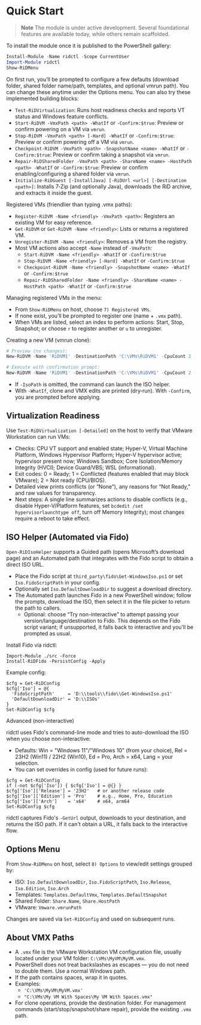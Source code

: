 # Quick Start

> **Note**
> The module is under active development. Several foundational
> features are available today, while others remain scaffolded.

To install the module once it is published to the PowerShell gallery:

```powershell
Install-Module -Name ridctl -Scope CurrentUser
Import-Module ridctl
Show-RiDMenu
```

On first run, you’ll be prompted to configure a few defaults (download folder, shared folder name/path, templates, and optional vmrun path). You can change these anytime under the Options menu. You can also try these implemented
building blocks:

- `Test-RiDVirtualization`: Runs host readiness checks and reports VT status and Windows feature conflicts.
- `Start-RiDVM -VmxPath <path> -WhatIf` or `-Confirm:$true`: Preview or confirm powering on a VM via `vmrun`.
- `Stop-RiDVM -VmxPath <path> [-Hard] -WhatIf` or `-Confirm:$true`: Preview or confirm powering off a VM via `vmrun`.
- `Checkpoint-RiDVM -VmxPath <path> -SnapshotName <name> -WhatIf` or `-Confirm:$true`: Preview or confirm taking a snapshot via `vmrun`.
- `Repair-RiDSharedFolder -VmxPath <path> -ShareName <name> -HostPath <path> -WhatIf` or `-Confirm:$true`: Preview or confirm enabling/configuring a shared folder via `vmrun`.
 - `Initialize-RiDGuest [-InstallJava] [-RiDUrl <url>] [-Destination <path>]`: Installs 7‑Zip (and optionally Java), downloads the RiD archive, and extracts it inside the guest.

Registered VMs (friendlier than typing .vmx paths):

- `Register-RiDVM -Name <friendly> -VmxPath <path>`: Registers an existing VM for easy reference.
- `Get-RiDVM` or `Get-RiDVM -Name <friendly>`: Lists or returns a registered VM.
- `Unregister-RiDVM -Name <friendly>`: Removes a VM from the registry.
- Most VM actions also accept `-Name` instead of `-VmxPath`:
  - `Start-RiDVM -Name <friendly> -WhatIf` or `-Confirm:$true`
  - `Stop-RiDVM -Name <friendly> [-Hard] -WhatIf` or `-Confirm:$true`
  - `Checkpoint-RiDVM -Name <friendly> -SnapshotName <name> -WhatIf` or `-Confirm:$true`
  - `Repair-RiDSharedFolder -Name <friendly> -ShareName <name> -HostPath <path> -WhatIf` or `-Confirm:$true`

Managing registered VMs in the menu:
- From `Show-RiDMenu` on host, choose `7) Registered VMs`.
- If none exist, you’ll be prompted to register one (name + `.vmx` path).
- When VMs are listed, select an index to perform actions: Start, Stop, Snapshot; or choose `r` to register another or `u` to unregister.

Creating a new VM (vmrun clone):

```powershell
# Preview (no changes):
New-RiDVM -Name 'RiDVM1' -DestinationPath 'C:\VMs\RiDVM1' -CpuCount 2 -MemoryMB 4096 -Method vmrun -TemplateVmx 'C:\Templates\Win11Template\Win11Template.vmx' -TemplateSnapshot 'CleanOS' -WhatIf

# Execute with confirmation prompt:
New-RiDVM -Name 'RiDVM1' -DestinationPath 'C:\VMs\RiDVM1' -CpuCount 2 -MemoryMB 4096 -Method vmrun -TemplateVmx 'C:\Templates\Win11Template\Win11Template.vmx' -TemplateSnapshot 'CleanOS' -Confirm:$true
```

- If `-IsoPath` is omitted, the command can launch the ISO helper.
- With `-WhatIf`, clone and VMX edits are printed (dry‑run). With `-Confirm`, you are prompted before applying.

## Virtualization Readiness

Use `Test-RiDVirtualization [-Detailed]` on the host to verify that VMware Workstation can run VMs:

- Checks: CPU VT support and enabled state; Hyper-V, Virtual Machine Platform, Windows Hypervisor Platform; Hyper-V hypervisor active; hypervisor present now; Windows Sandbox; Core Isolation/Memory Integrity (HVCI); Device Guard/VBS; WSL (informational).
- Exit codes: 0 = Ready; 1 = Conflicted (features enabled that may block VMware); 2 = Not ready (CPU/BIOS).
- Detailed view prints conflicts (or “None”), any reasons for “Not Ready,” and raw values for transparency.
- Next steps: A single line summarizes actions to disable conflicts (e.g., disable Hyper-V/Platform features, set `bcdedit /set hypervisorlaunchtype off`, turn off Memory Integrity); most changes require a reboot to take effect.

## ISO Helper (Automated via Fido)

`Open-RiDIsoHelper` supports a Guided path (opens Microsoft’s download page) and an Automated path that integrates with the Fido script to obtain a direct ISO URL.

- Place the Fido script at `third_party\fido\Get-WindowsIso.ps1` or set `Iso.FidoScriptPath` in your config.
- Optionally set `Iso.DefaultDownloadDir` to suggest a download directory.
- The Automated path launches Fido in a new PowerShell window; follow the prompts, download the ISO, then select it in the file picker to return the path to callers.
  - Optional: choose “Try non-interactive” to attempt passing your version/language/destination to Fido. This depends on the Fido script variant; if unsupported, it falls back to interactive and you’ll be prompted as usual.

Install Fido via ridctl:

```pwsh
Import-Module ./src -Force
Install-RiDFido -PersistConfig -Apply
```

Example config:

```pwsh
$cfg = Get-RiDConfig
$cfg['Iso'] = @{
  'FidoScriptPath'     = 'D:\\tools\\fido\\Get-WindowsIso.ps1'
  'DefaultDownloadDir' = 'D:\\ISOs'
}
Set-RiDConfig $cfg
```

Advanced (non-interactive)

ridctl uses Fido's command-line mode and tries to auto-download the ISO when you choose non-interactive:

- Defaults: Win = "Windows 11"/"Windows 10" (from your choice), Rel = 23H2 (Win11) / 22H2 (Win10), Ed = Pro, Arch = x64, Lang = your selection.
- You can set overrides in config (used for future runs):

```pwsh
$cfg = Get-RiDConfig
if (-not $cfg['Iso']) { $cfg['Iso'] = @{} }
$cfg['Iso']['Release'] = '23H2'   # or another release code
$cfg['Iso']['Edition'] = 'Pro'    # e.g., Home, Pro, Education
$cfg['Iso']['Arch']    = 'x64'    # x64, arm64
Set-RiDConfig $cfg
```

ridctl captures Fido's `-GetUrl` output, downloads to your destination, and returns the ISO path. If it can't obtain a URL, it falls back to the interactive flow.
 
## Options Menu

From `Show-RiDMenu` on host, select `8) Options` to view/edit settings grouped by:
- ISO: `Iso.DefaultDownloadDir`, `Iso.FidoScriptPath`, `Iso.Release`, `Iso.Edition`, `Iso.Arch`
- Templates: `Templates.DefaultVmx`, `Templates.DefaultSnapshot`
- Shared Folder: `Share.Name`, `Share.HostPath`
- VMware: `Vmware.vmrunPath`

Changes are saved via `Set-RiDConfig` and used on subsequent runs.
## About VMX Paths

- A `.vmx` file is the VMware Workstation VM configuration file, usually located under your VM folder: `C:\VMs\MyVM\MyVM.vmx`.
- PowerShell does not treat backslashes as escapes — you do not need to double them. Use a normal Windows path.
- If the path contains spaces, wrap it in quotes.
- Examples:
  - `'C:\VMs\MyVM\MyVM.vmx'`
  - `"C:\VMs\My VM With Spaces\My VM With Spaces.vmx"`
- For clone operations, provide the destination folder. For management commands (start/stop/snapshot/share repair), provide the existing `.vmx` path.
